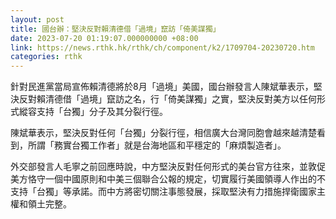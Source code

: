 ```yaml
---
layout: post
title: 國台辦：堅決反對賴清德借「過境」竄訪「倚美謀獨」
date: 2023-07-20 01:19:07.000000000 +08:00
link: https://news.rthk.hk/rthk/ch/component/k2/1709704-20230720.htm
categories: rthk
---
```


針對民進黨當局宣佈賴清德將於8月「過境」美國，國台辦發言人陳斌華表示，堅決反對賴清德借「過境」竄訪之名，行「倚美謀獨」之實，堅決反對美方以任何形式縱容支持「台獨」分子及其分裂行徑。

陳斌華表示，堅決反對任何「台獨」分裂行徑，相信廣大台灣同胞會越來越清楚看到，所謂「務實台獨工作者」就是台海地區和平穩定的「麻煩製造者」。

外交部發言人毛寧之前回應時說，中方堅決反對任何形式的美台官方往來，並敦促美方恪守一個中國原則和中美三個聯合公報的規定，切實履行美國領導人作出的不支持「台獨」等承諾。而中方將密切關注事態發展，採取堅決有力措施捍衛國家主權和領土完整。
